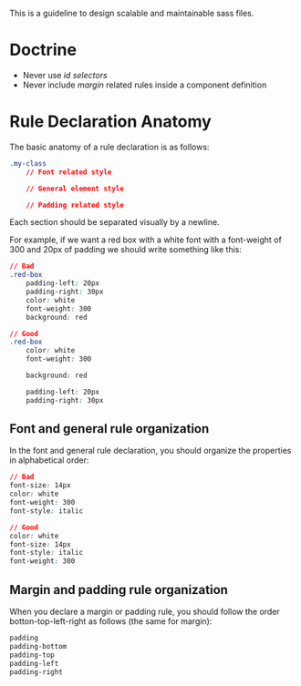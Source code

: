 This is a guideline to design scalable and maintainable sass files.

# Doctrine
- Never use _id selectors_
- Never include _margin_ related rules inside a component definition

# Rule Declaration Anatomy

The basic anatomy of a rule declaration is as follows:

```css
.my-class
    // Font related style

    // General element style

    // Padding related style
```

Each section should be separated visually by a newline.

For example, if we want a red box with a white font with a font-weight of 300  and 20px of padding we should write something like this:

```css
// Bad
.red-box
    padding-left: 20px
    padding-right: 30px
    color: white
    font-weight: 300
    background: red

// Good
.red-box
    color: white
    font-weight: 300

    background: red

    padding-left: 20px
    padding-right: 30px
```

## Font and general rule organization
In the font and general rule declaration, you should organize the properties in alphabetical order:

```css
// Bad
font-size: 14px
color: white
font-weight: 300
font-style: italic

// Good
color: white
font-size: 14px
font-style: italic
font-weight: 300
```

## Margin and padding rule organization
When you declare a margin or padding rule, you should follow the order botton-top-left-right as follows (the same for margin):

```css
padding
padding-bottom
padding-top
padding-left
padding-right
```
